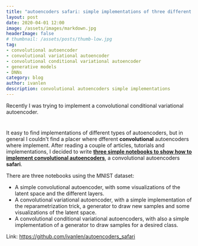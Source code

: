 ```yaml
---
title: "autoencoders safari: simple implementations of three different types of convolutional autoencoders"
layout: post
date: 2020-04-01 12:00
image: /assets/images/markdown.jpg
headerImage: false
# thumbnail: /assets/posts/thumb-low.jpg
tag:
- convolutional autoencoder
- convolutional variational autoencoder
- convolutional conditional variational autoencoder
- generative models
- DNNs
category: blog
author: ivanlen
description: convolutional autoencoders simple implementations
---
```



Recently I was trying to implement a convolutional conditional variational autoencoder.
#
It easy to find implementations of different types of autoencoders, but in general I couldn't find a placer where dfferent __convolutional__ autoencoders where implement. 
After reading a couple of articles, tutorials and implementations, I decided to write __[three simple notebooks to show how to implement convolutional autoencoders](https://github.com/ivanlen/autoencoders_safari)__, a convolutional autoencoders __safari__.

There are three notebooks using the MNIST dataset:
- A simple convolutional autoencoder, with some visualizations of the latent space and the different layers.
- A convolutional variational autoencoder, with a simple implementation of the reparametrization trick, a generator to draw new samples and some visualizations of the latent space.
- A convolutional conditional variational autoencoders, with also a simple implementation of a generator to draw samples for a desired class.

Link:
https://github.com/ivanlen/autoencoders_safari